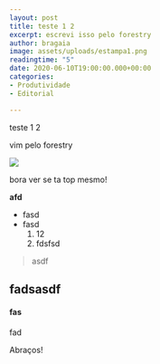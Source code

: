 ```yaml
---
layout: post
title: teste 1 2
excerpt: escrevi isso pelo forestry
author: bragaia
image: assets/uploads/estampa1.png
readingtime: "5"
date: 2020-06-10T19:00:00.000+00:00
categories:
- Produtividade
- Editorial

---
```

teste 1 2

vim pelo forestry

![](/uploads/screen-shot-2020-06-05-at-1-04-44-pm.png)

bora ver se ta top mesmo!

**afd**

* fasd
* fasd
  1. 12
  2. fdsfsd

> asdf

## fadsasdf

#### fas

fad

Abraços!